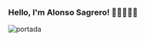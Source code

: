 ### Hello, I'm Alonso Sagrero! 👋🏻👨🏻‍💻

![portada](https://github.com/alonso1298/alonso1298/assets/55163474/57e6bcec-1840-46a3-a4d4-8c9a64f5dc78)

<!--
**alonso1298/alonso1298** is a ✨ _special_ ✨ repository because its `README.md` (this file) appears on your GitHub profile.

Here are some ideas to get you started:

- 🔭 I’m currently working on ...
- 🌱 I’m currently learning ...
- 👯 I’m looking to collaborate on ...
- 🤔 I’m looking for help with ...
- 💬 Ask me about ...
- 📫 How to reach me: ...
- 😄 Pronouns: ...
- ⚡ Fun fact: ...
-->
